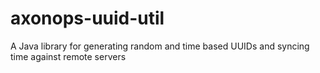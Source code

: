 # axonops-uuid-util
A Java library for generating random and time based UUIDs and syncing time against remote servers
